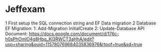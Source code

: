 # Jeffexam


1 First setup the SQL connection string and EF Data migration
2 Database EF Migration:
	1: Add-Migration InitialCreate
	2: Update-Database
API Document:  https://docs.google.com/document/d/176c-h0sPhOmlO4g8Hbq_Kl3RWCT3aHhA/edit?usp=sharing&ouid=115780769684035836976&rtpof=true&sd=true

